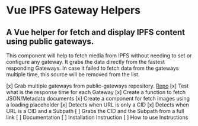 # Vue IPFS Gateway Helpers

## A Vue helper for fetch and display IPFS content using public gateways.

This component will help to fetch media from IPFS without needing to set or configure any gateway. It grabs the data directly from the fastest responding Gateways. In case it failed to fetch data from the gateways multiple time, this source will be removed from the list.

[x] Grab multiple gateways from public-gateways repository. [Repo](https://github.com/ipfs/public-gateway-checker/blob/master/src/gateways.json)
[x] Test what is the response time for each Gateway
[x] Create a function to fetch JSON/Metadata documents 
[x] Create a component for fetch images using a loading placeholder
[x] Detects when URL is only a CID
[x] Detects when URL is a CID and a Subpath
[ ] Grabs the CID and the Subpath from a full link
[ ] Documentation
[ ] Installation Instruction
[ ] How to use Instructions